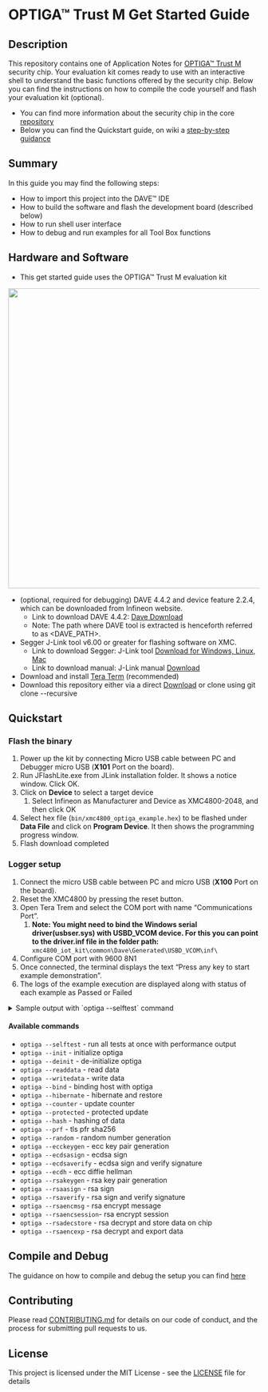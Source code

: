 # OPTIGA&trade; Trust M Get Started Guide

## Description

This repository contains one of Application Notes for [OPTIGA™ Trust M](https://github.com/Infineon/optiga-trust-m) security chip.
Your evaluation kit comes ready to use with an interactive shell to understand the basic functions offered by the security chip.
Below you can find the instructions on how to compile the code yourself and flash your evaluation kit (optional).

* You can find more information about the security chip in the core [repository](https://github.com/Infineon/optiga-trust-m)
* Below you can find the Quickstart guide, on wiki a [step-by-step guidance](https://github.com/Infineon/getstarted-optiga-trust-m/wiki)

## Summary
In this guide you may find the following steps:
* How to import this project into the DAVE™ IDE
* How to build the software and flash the development board (described below)
* How to run shell user interface
* How to debug and run examples for all Tool Box functions

## Hardware and Software

* This get started guide uses the OPTIGA™ Trust M evaluation kit

<img src="https://github.com/Infineon/Assets/raw/master/Pictures/OPTIGA_Trust_M_Eval_Kit%2002.jpg" width="600">

* (optional, required for debugging) DAVE 4.4.2 and device feature 2.2.4, which can be downloaded from Infineon website. 
    * Link to download DAVE 4.4.2: [Dave Download](https://infineoncommunity.com/dave-download_ID645)
    * Note: The path where DAVE tool is extracted is henceforth referred to as <DAVE_PATH>.
*	Segger J-Link tool v6.00 or greater for flashing software on XMC. 
    * Link to download Segger: J-Link tool [Download for Windows, Linux, Mac](https://www.segger.com/downloads/jlink/#J-LinkSoftwareAndDocumentationPack)
    * Link to download manual: J-Link manual [Download](https://www.segger.com/downloads/jlink/)
* Download and install [Tera Term](https://osdn.net/projects/ttssh2/releases/) (recommended)
* Download this repository either via a direct [Download](https://github.com/Infineon/getstarted-optiga-trust-m/releases) or clone using git clone --recursive

## Quickstart

### Flash the binary

1. Power up the kit by connecting Micro USB cable between PC and Debugger micro USB (**X101** Port on the board).
1. Run JFlashLite.exe from JLink installation folder. It shows a notice window. Click OK.
1. Click on **Device** to select a target device
    1. Select Infineon as Manufacturer and Device as XMC4800-2048, and then click OK
1. Select hex file (`bin/xmc4800_optiga_example.hex`) to be flashed under **Data File** and click on **Program Device**. It then shows the programming progress window.
1. Flash download completed

### Logger setup

1. Connect the micro USB cable between PC and micro USB (**X100** Port on the board).
1. Reset the XMC4800 by pressing the reset button.
1. Open Tera Trem and select the COM port with name “Communications Port”. 
    1. **Note: You might need to bind the Windows serial driver(usbser.sys) with USBD_VCOM device. For this you can point to the driver.inf file in the folder path:** `xmc4800_iot_kit\common\Dave\Generated\USBD_VCOM\inf\`
1. Configure COM port with 9600 8N1
1. Once connected, the terminal displays the text “Press any key to start example demonstration”.
1. The logs of the example execution are displayed along with status of each example as Passed or Failed
<details> <summary> Sample output with `optiga --selftest` command  </summary> 
  <img src="https://github.com/Infineon/Assets/raw/master/Pictures/optiga_trust_m_tera_term.jpg">
</details>

#### Available commands

* `optiga --selftest`     - run all tests at once with performance output
* `optiga --init`         - initialize optiga
* `optiga --deinit`       - de-initialize optiga
* `optiga --readdata`     - read data
* `optiga --writedata`    - write data
* `optiga --bind`         - binding host with optiga
* `optiga --hibernate`    - hibernate and restore
* `optiga --counter`      - update counter
* `optiga --protected`    - protected update
* `optiga --hash`         - hashing of data
* `optiga --prf`          - tls pfr sha256
* `optiga --random`       - random number generation
* `optiga --ecckeygen`    - ecc key pair generation
* `optiga --ecdsasign`    - ecdsa sign
* `optiga --ecdsaverify`  - ecdsa sign and verify signature
* `optiga --ecdh`         - ecc diffie hellman
* `optiga --rsakeygen`    - rsa key pair generation
* `optiga --rsaasign`     - rsa sign
* `optiga --rsaverify`    - rsa sign and verify signature
* `optiga --rsaencmsg`    - rsa encrypt message
* `optiga --rsaencsession`- rsa encrypt session
* `optiga --rsadecstore`  - rsa decrypt and store data on chip
* `optiga --rsaencexp`    - rsa decrypt and export data

## Compile and Debug

The guidance on how to compile and debug the setup you can find [here](https://github.com/Infineon/getstarted-optiga-trust-m/wiki)


## Contributing
Please read [CONTRIBUTING.md](CONTRIBUTING.md) for details on our code of conduct, and the process for submitting pull requests to us.

## License
This project is licensed under the MIT License - see the [LICENSE](LICENSE) file for details
